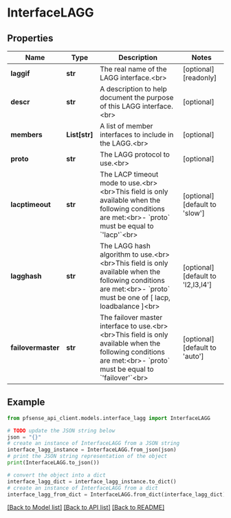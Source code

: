 # InterfaceLAGG


## Properties

Name | Type | Description | Notes
------------ | ------------- | ------------- | -------------
**laggif** | **str** | The real name of the LAGG interface.&lt;br&gt; | [optional] [readonly] 
**descr** | **str** | A description to help document the purpose of this LAGG interface.&lt;br&gt; | [optional] 
**members** | **List[str]** | A list of member interfaces to include in the LAGG.&lt;br&gt; | [optional] 
**proto** | **str** | The LAGG protocol to use.&lt;br&gt; | [optional] 
**lacptimeout** | **str** | The LACP timeout mode to use.&lt;br&gt;&lt;br&gt;This field is only available when the following conditions are met:&lt;br&gt;- &#x60;proto&#x60; must be equal to &#x60;&#39;lacp&#39;&#x60;&lt;br&gt; | [optional] [default to 'slow']
**lagghash** | **str** | The LAGG hash algorithm to use.&lt;br&gt;&lt;br&gt;This field is only available when the following conditions are met:&lt;br&gt;- &#x60;proto&#x60; must be one of [ lacp, loadbalance ]&lt;br&gt; | [optional] [default to 'l2,l3,l4']
**failovermaster** | **str** | The failover master interface to use.&lt;br&gt;&lt;br&gt;This field is only available when the following conditions are met:&lt;br&gt;- &#x60;proto&#x60; must be equal to &#x60;&#39;failover&#39;&#x60;&lt;br&gt; | [optional] [default to 'auto']

## Example

```python
from pfsense_api_client.models.interface_lagg import InterfaceLAGG

# TODO update the JSON string below
json = "{}"
# create an instance of InterfaceLAGG from a JSON string
interface_lagg_instance = InterfaceLAGG.from_json(json)
# print the JSON string representation of the object
print(InterfaceLAGG.to_json())

# convert the object into a dict
interface_lagg_dict = interface_lagg_instance.to_dict()
# create an instance of InterfaceLAGG from a dict
interface_lagg_from_dict = InterfaceLAGG.from_dict(interface_lagg_dict)
```
[[Back to Model list]](../README.md#documentation-for-models) [[Back to API list]](../README.md#documentation-for-api-endpoints) [[Back to README]](../README.md)


